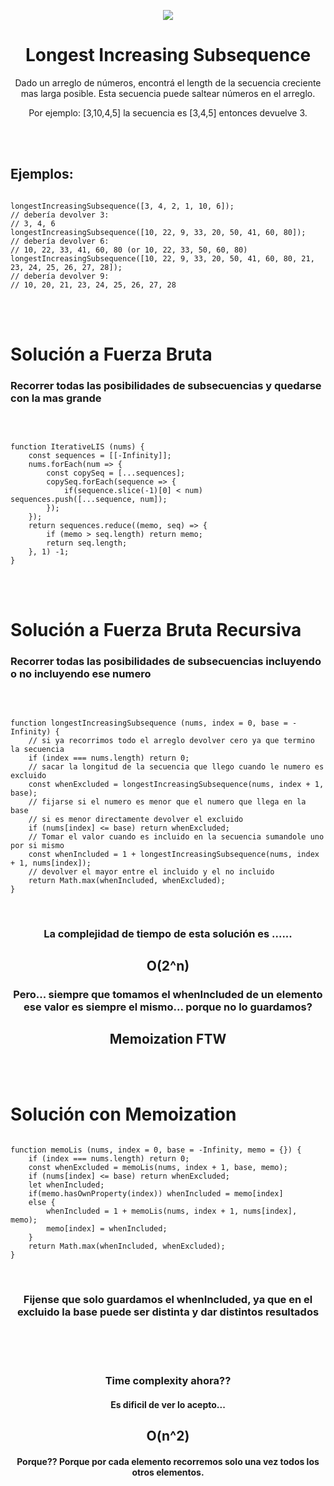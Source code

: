 


<p align='center'>
        <img src='https://static.wixstatic.com/media/85087f_0d84cbeaeb824fca8f7ff18d7c9eaafd~mv2.png/v1/fill/w_160,h_30,al_c,q_85,usm_0.66_1.00_0.01/Logo_completo_Color_1PNG.webp' </img>
</p>


<h1 align='center'>Longest Increasing
Subsequence</h1>

<div>
<p align='center'>Dado un arreglo de números, encontrá el length de la secuencia creciente mas larga posible. Esta secuencia puede saltear números en el arreglo.</p>
<p align='center'>Por ejemplo: [3,10,4,5] la secuencia es [3,4,5] entonces devuelve 3.</p>

<br/>
<br/>
<h2> Ejemplos: </h2>
<pre><code>
longestIncreasingSubsequence([3, 4, 2, 1, 10, 6]);
// debería devolver 3:
// 3, 4, 6
longestIncreasingSubsequence([10, 22, 9, 33, 20, 50, 41, 60, 80]);
// debería devolver 6:
// 10, 22, 33, 41, 60, 80 (or 10, 22, 33, 50, 60, 80)
longestIncreasingSubsequence([10, 22, 9, 33, 20, 50, 41, 60, 80, 21, 23, 24, 25, 26, 27, 28]);
// debería devolver 9:
// 10, 20, 21, 23, 24, 25, 26, 27, 28
</code></pre>
<br/>
<br/>
<h1> Solución a Fuerza Bruta </h1>
<h3> Recorrer todas las posibilidades de subsecuencias y quedarse con la mas grande </h3>
<br/>
<pre><code>
function IterativeLIS (nums) {
    const sequences = [[-Infinity]];
    nums.forEach(num => {
        const copySeq = [...sequences];
        copySeq.forEach(sequence => {
            if(sequence.slice(-1)[0] < num) sequences.push([...sequence, num]);
        });
    });
    return sequences.reduce((memo, seq) => {
        if (memo > seq.length) return memo;
        return seq.length;
    }, 1) -1;
}
</code></pre>

<br/>
<br/>
<h1> Solución a Fuerza Bruta Recursiva </h1>
<h3> Recorrer todas las posibilidades de subsecuencias incluyendo o no incluyendo ese numero </h3>
<br/>
<pre><code>
function longestIncreasingSubsequence (nums, index = 0, base = -Infinity) {
    // si ya recorrimos todo el arreglo devolver cero ya que termino la secuencia
    if (index === nums.length) return 0;
    // sacar la longitud de la secuencia que llego cuando le numero es excluido
    const whenExcluded = longestIncreasingSubsequence(nums, index + 1, base);
    // fijarse si el numero es menor que el numero que llega en la base
    // si es menor directamente devolver el excluido
    if (nums[index] <= base) return whenExcluded;
    // Tomar el valor cuando es incluido en la secuencia sumandole uno por si mismo
    const whenIncluded = 1 + longestIncreasingSubsequence(nums, index + 1, nums[index]);
    // devolver el mayor entre el incluido y el no incluido
    return Math.max(whenIncluded, whenExcluded);
}
</code></pre>
<br/>
<h3 align='center'> La complejidad de tiempo de esta solución es ...... </h3>
<h2 align='center'> O(2^n) </h2>
<h3 align='center'> Pero... siempre que tomamos el whenIncluded de un elemento ese valor es siempre el mismo... porque no lo guardamos?</h3>
<h2 align='center'> Memoization FTW </h2>
<br/>
<br/>
<h1>Solución con Memoization</h1>
<pre><code>
function memoLis (nums, index = 0, base = -Infinity, memo = {}) {
    if (index === nums.length) return 0;
    const whenExcluded = memoLis(nums, index + 1, base, memo);
    if (nums[index] <= base) return whenExcluded;
    let whenIncluded;
    if(memo.hasOwnProperty(index)) whenIncluded = memo[index]
    else {
        whenIncluded = 1 + memoLis(nums, index + 1, nums[index], memo);
        memo[index] = whenIncluded;
    }
    return Math.max(whenIncluded, whenExcluded);
}
</code></pre>
<br/>
<h3 align='center'> Fijense que solo guardamos el whenIncluded, ya que en el excluido la base puede ser distinta y dar distintos resultados</h3>
<br/>
<br/>
<br/>
<h3 align='center'> Time complexity ahora??</h3>
<h4 align='center'> Es dificil de ver lo acepto...</h4>
<h2 align='center'> O(n^2) </h2>
<h4 align='center'> Porque?? Porque por cada elemento recorremos solo una vez todos los otros elementos.</h4>
